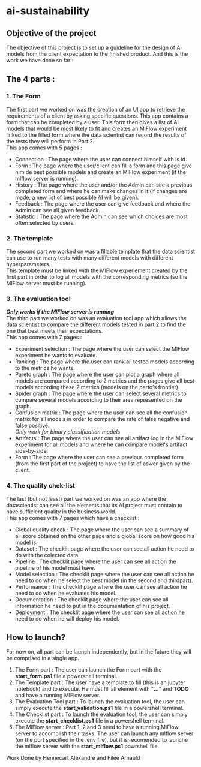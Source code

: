 # ai-sustainability

## Objective of the project
The objective of this project is to set up a guideline for the design of AI models from the client expectation to the finished product. And this is the work we have done so far :
## The 4 parts :
### 1. The Form
The first part we worked on was the creation of an UI app to retrieve the requirements of a client by asking specific questions. This app contains a form that can be completed by a user. This form then gives a list of AI models that would be most likely to fit and creates an MlFlow experiment linked to the filled form where the data scientist can record the results of the tests they will perform in Part 2.  
This app comes with 5 pages :  
- Connection : The page where the user can connect himself with is id.
- Form : The page where the user/client can fill a form and this page give him de best possible models and create an MlFlow experiment (if the mlflow server is running).
- History : The page where the user and/or the Admin can see a previous completed form and where he can make changes in it (if changes are made, a new list of best possible AI will be given).
- Feedback : The page where the user can give feedback and where the Admin can see all given feedback.
- Statistic : The page where the Admin can see which choices are most often selected by users.
### 2. The template
The second part we worked on was a fillable template that the data scientist can use to run many tests with many different models with different hyperparameters.  
This template must be linked with the MlFlow experiement created by the first part in order to log all models with the corresponding metrics (so the MlFlow server must be running).
### 3. The evaluation tool
***Only works if the MlFlow server is running***  
The third part we worked on was an evaluation tool app which allows the data scientist to compare the different models tested in part 2 to find the one that best meets their expectations.  
This app comes with 7 pages :
- Experiment selection : The page where the user can select the MlFlow experiment he wants to evaluate.
- Ranking : The page where the user can rank all tested models according to the metrics he wants.
- Pareto graph : The page where the user can plot a graph where all models are compared according to 2 metrics and the pages give all best models according these 2 metrics (models on the parto's frontier).
- Spider graph : The page where the user can select several metrics to compare several models according to their area represented on the graph.
- Confusion matrix : The page where the user can see all the confusion matrix for all models in order to compare the rate of false negative and false positive.  
  *Only work for binary classification models*
- Artifacts : The page where the user can see all artifact log in the MlFlow experiment for all models and where he can compare model's artifact side-by-side.
- Form : The page where the user can see a previous completed form (from the first part of the project) to have the list of aswer given by the client.
### 4. The quality chek-list
The last (but not least) part we worked on was an app where the datascientist can see all the elements that its AI project must contain to have sufficient quality in the business world.  
This app comes with 7 pages which have a checklist : 
- Global quality check : The page where the user can see a summary of all score obtained on the other page and a global score on how good his model is.
- Dataset : The checklit page where the user can see all action he need to do with the colected data.
- Pipeline : The checklit page where the user can see all action the pipeline of his model must have.
- Model selection : The checklit page where the user can see all action he need to do when he select the best model (in the second and thirdpart).
- Performance : The checklit page where the user can see all action he need to do when he evaluates his model.
- Documentation : The checklit page where the user can see all information he need to put in the documentation of his project.
- Deployment : The checklit page where the user can see all action he need to do when he will deploy his model.  


## How to launch?
For now on, all part can be launch independently, but in the future they will be comprised in a single app.

1. The Form part : The user can launch the Form part with the **start_form.ps1** file a powershell terminal.
2. The Template part : The user have a template to fill (this is an jupyter notebook) and to execute. He must fill all element with "**...**" and **TODO** and have a running MlFlow server.
3. The Evaluation Tool part : To launch the evaluation tool, the user can simply execute the **start_validation.ps1** file in a powershell terminal.
4. The Checklist part : To launch the evaluation tool, the user can simply execute the **start_checklist.ps1** file in a powershell terminal.
5. The MlFlow server : Part 1, 2 and 3 need to have a running MlFlow server to accomplish their tasks. The user can launch any mlflow server (on the port specified in the .env file), but it is recomended to launche the mlflow server with the **start_mlflow.ps1** powrshell file.

Work Done by Hennecart Alexandre and Filee Arnauld